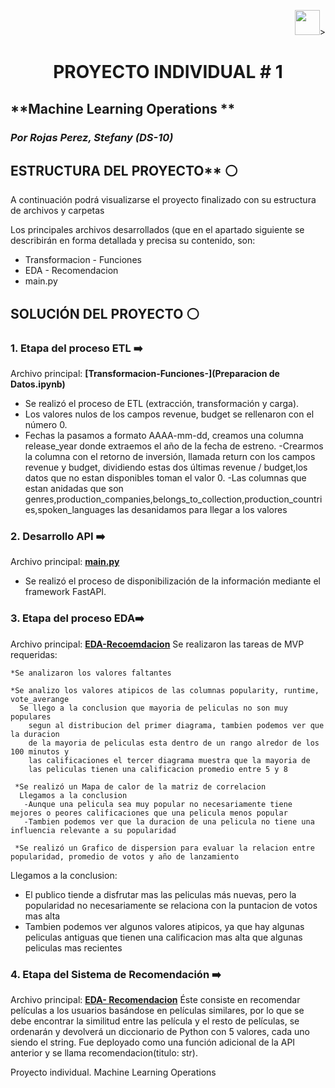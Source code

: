 <p align=right><img src=https://th.bing.com/th/id/OIP.CUqEPGqSzaHYWS3lfwSqJwHaHa? height=40>><p>

# <h1 align=center> **PROYECTO INDIVIDUAL # 1**</h1>

## **Machine Learning Operations ** 
### *Por Rojas Perez, Stefany (DS-10)*


## ESTRUCTURA DEL PROYECTO** :white_circle:

A continuación podrá visualizarse el proyecto finalizado con su estructura de archivos y carpetas

Los principales archivos desarrollados (que en el apartado siguiente se describirán en forma detallada y precisa su contenido, son:
- Transformacion - Funciones
- EDA - Recomendacion
- main.py

## SOLUCIÓN DEL PROYECTO :white_circle:

### 1. Etapa del proceso ETL :arrow_right:

Archivo principal: **[Transformacion-Funciones-](Preparacion de Datos.ipynb)**
- Se realizó el proceso de ETL (extracción, transformación y carga).
- Los valores nulos de los campos revenue, budget se rellenaron con el número 0.
- Fechas  la pasamos a formato AAAA-mm-dd, creamos una columna  release_year donde extraemos el año de la fecha de estreno.
-Crearmos la columna con el retorno de inversión, llamada return con los campos revenue y budget, 
dividiendo estas dos últimas revenue / budget,los datos que no estan disponibles toman el valor 0.
-Las columnas que estan anidadas que son genres,production_companies,belongs_to_collection,production_countries,spoken_languages las 
desanidamos para llegar a los valores 

### 2. Desarrollo API :arrow_right:

Archivo principal: **[main.py](main.py)**
- Se realizó el proceso de disponibilización de la información mediante el framework FastAPI.

### 3. Etapa del proceso EDA:arrow_right:
Archivo principal: **[EDA-Recoemdacion](EDA.ipynb)**
Se realizaron las tareas de MVP requeridas:
 
    *Se analizaron los valores faltantes 
    
    *Se analizo los valores atipicos de las columnas popularity, runtime, vote_averange 
      Se llego a la conclusion que mayoria de peliculas no son muy populares 
        segun al distribucion del primer diagrama, tambien podemos ver que la duracion 
        de la mayoria de peliculas esta dentro de un rango alredor de los 100 minutos y 
        las calificaciones el tercer diagrama muestra que la mayoria de 
        las peliculas tienen una calificacion promedio entre 5 y 8 
        
     *Se realizó un Mapa de calor de la matriz de correlacion 
      Llegamos a la conclusion
       -Aunque una pelicula sea muy popular no necesariamente tiene mejores o peores calificaciones que una pelicula menos popular 
       -Tambien podemos ver que la duracion de una pelicula no tiene una influencia relevante a su popularidad
       
     *Se realizó un Grafico de dispersion para evaluar la relacion entre popularidad, promedio de votos y año de lanzamiento 
 Llegamos a la conclusion:
- El publico tiende a disfrutar mas las peliculas más nuevas, pero la popularidad no necesariamente se relaciona con la puntacion de votos mas alta
- Tambien podemos ver algunos valores atipicos, ya que hay algunas peliculas antiguas que tienen una calificacion mas alta que algunas peliculas mas recientes

### 4. Etapa del Sistema de Recomendación :arrow_right:
Archivo principal: **[EDA- Recomendacion](recomendacion.ipynb)**
Éste consiste en recomendar películas a los usuarios basándose en películas similares, por lo que se debe encontrar la similitud entre las película y el resto de películas, se ordenarán y devolverá un diccionario de Python con 5 valores, cada uno siendo el string. Fue deployado como una función adicional de la API anterior y se llama recomendacion(titulo: str).



Proyecto individual. Machine Learning Operations

